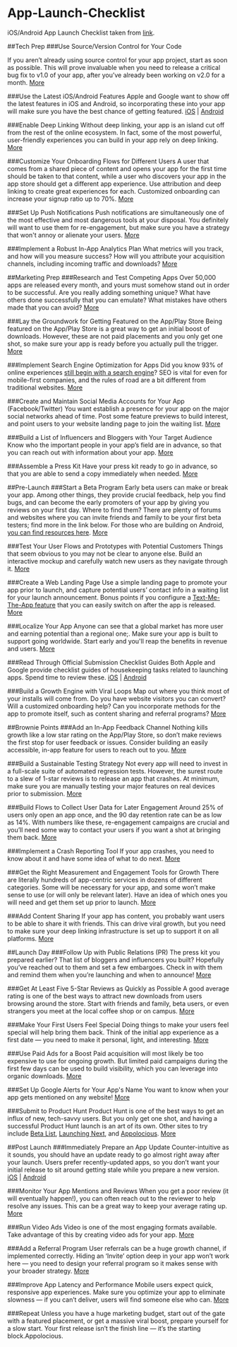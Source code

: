 # App-Launch-Checklist
iOS/Android App Launch Checklist taken from [link](https://branch.io/resources/app-launch-checklist).

##Tech Prep
###Use Source/Version Control for Your Code

If you aren’t already using source control for your app project, start as soon as possible. This will prove invaluable when you need to release a critical bug fix to v1.0 of your app, after you’ve already been working on v2.0 for a month.
[More](https://www.troyhunt.com/10-commandments-of-good-source-control/)

###Use the Latest iOS/Android Features
Apple and Google want to show off the latest features in iOS and Android, so incorporating these into your app will make sure you have the best chance of getting featured.
[iOS](https://developer.apple.com/develop/) | [Android](https://developer.android.com/index.html)

###Enable Deep Linking
Without deep linking, your app is an island cut off from the rest of the online ecosystem. In fact, some of the most powerful, user-friendly experiences you can build in your app rely on deep linking.
[More](https://developer.branch.io/features/)

###Customize Your Onboarding Flows for Different Users
A user that comes from a shared piece of content and opens your app for the first time should be taken to that content, while a user who discovers your app in the app store should get a different app experience. Use attribution and deep linking to create great experiences for each. Customized onboarding can increase your signup ratio up to 70%.
[More](https://blog.branch.io/want-mobile-growth-focus-on-user-onboarding)

###Set Up Push Notifications
Push notifications are simultaneously one of the most effective and most dangerous tools at your disposal. You definitely will want to use them for re-engagement, but make sure you have a strategy that won't annoy or alienate your users.
[More](https://onesignal.com)

###Implement a Robust In-App Analytics Plan
What metrics will you track, and how will you measure success? How will you attribute your acquisition channels, including incoming traffic and downloads?
[More](http://www.techworld.com/picture-gallery/apps/eight-best-free-analytics-tools-for-mobile-app-developers-3636407/)

##Marketing Prep
###Research and Test Competing Apps
Over 50,000 apps are released every month, and yours must somehow stand out in order to be successful. Are you really adding something unique? What have others done successfully that you can emulate? What mistakes have others made that you can avoid?
[More](http://www.buzinga.com.au/buzz/competitive-analysis-on-apps/)

###Lay the Groundwork for Getting Featured on the App/Play Store
Being featured on the App/Play Store is a great way to get an initial boost of downloads. However, these are not paid placements and you only get one shot, so make sure your app is ready before you actually pull the trigger.
[More](http://howwedostartups.com/articles/How-To-Get-Featured-App-Store-Google-Play)

###Implement Search Engine Optimization for Apps
Did you know 93% of online experiences [still begin with a search engine](https://www.imforza.com/blog/8-seo-stats-that-are-hard-to-ignore/)? SEO is vital for even for mobile-first companies, and the rules of road are a bit different from traditional websites.
[More](http://searchengineland.com/app-indexing-new-frontier-seo-app-packs-app-store-search-242319)

###Create and Maintain Social Media Accounts for Your App (Facebook/Twitter)
You want establish a presence for your app on the major social networks ahead of time. Post some feature previews to build interest, and point users to your website landing page to join the waiting list.
[More](https://waracle.net/marketing-app-using-social-media/)

###Build a List of Influencers and Bloggers with Your Target Audience
Know who the important people in your app’s field are in advance, so that you can reach out with information about your app.
[More](https://submit.co)

###Assemble a Press Kit
Have your press kit ready to go in advance, so that you are able to send a copy immediately when needed.
[More](http://www.inmobi.com/blog/2015/05/04/what-every-app-developer-needs-to-know-about-press-kits)

##Pre-Launch
###Start a Beta Program
Early beta users can make or break your app. Among other things, they provide crucial feedback, help you find bugs, and can become the early promoters of your app by giving you reviews on your first day. Where to find them? There are plenty of forums and websites where you can invite friends and family to be your first beta testers; find more in the link below. For those who are building on Android, [you can find resources here](https://support.google.com/googleplay/android-developer/answer/3131213?hl=en).
[More](http://www.apptamin.com/blog/find-app-beta-users/)

###Test Your User Flows and Prototypes with Potential Customers
Things that seem obvious to you may not be clear to anyone else. Build an interactive mockup and carefully watch new users as they navigate through it.
[More](https://www.usertesting.com/blog/2015/11/05/why-you-should-user-test-your-prototype-before-coding-anything/)

###Create a Web Landing Page
Use a simple landing page to promote your app prior to launch, and capture potential users’ contact info in a waiting list for your launch announcement. Bonus points if you configure a [Text-Me-The-App feature](https://dev.branch.io/features/text-me-the-app/overview/) that you can easily switch on after the app is released.
[More](http://blog.usabilla.com/16-inspiring-app-landing-pages-and-8-reasons-why-they-are-effective/)

###Localize Your App
Anyone can see that a global market has more user and earning potential than a regional one;. Make sure your app is built to support going worldwide. Start early and you'll reap the benefits in revenue and users.
[More](https://www.smartling.com/translation-services/app-localization/)

###Read Through Official Submission Checklist Guides
Both Apple and Google provide checklist guides of housekeeping tasks related to launching apps. Spend time to review these.
[iOS](https://developer.apple.com/library/content/documentation/IDEs/Conceptual/AppDistributionGuide/Introduction/Introduction.html) | [Android](https://developer.android.com/distribute/tools/launch-checklist.html)

###Build a Growth Engine with Viral Loops
Map out where you think most of your installs will come from. Do you have website visitors you can convert? Will a customized onboarding help? Can you incorporate methods for the app to promote itself, such as content sharing and referral programs?
[More](https://amplitude.com/blog/2016/03/01/deep-linking-mobile-growth/)

##Brownie Points
###Add an In-App Feedback Channel
Nothing kills growth like a low star rating on the App/Play Store, so don’t make reviews the first stop for user feedback or issues. Consider building an easily accessible, in-app feature for users to reach out to you.
[More](https://blog.branch.io/getting-your-app-customers-to-love-you-lessons-from-the-trenches)

###Build a Sustainable Testing Strategy
Not every app will need to invest in a full-scale suite of automated regression tests. However, the surest route to a slew of 1-star reviews is to release an app that crashes. At minimum, make sure you are manually testing your major features on real devices prior to submission.
[More](https://axelerant.com/7-ways-win-mobile-application-testing/)

###Build Flows to Collect User Data for Later Engagement
Around 25% of users only open an app once, and the 90 day retention rate can be as low as 14%. With numbers like these, re-engagement campaigns are crucial and you’ll need some way to contact your users if you want a shot at bringing them back.
[More](http://info.localytics.com/blog/mobile-apps-whats-a-good-retention-rate)

###Implement a Crash Reporting Tool
If your app crashes, you need to know about it and have some idea of what to do next.
[More](http://blog.safedk.com/sdk-economy/find-whos-crashing-party-mobile-crash-reporting-tools-review/)

###Get the Right Measurement and Engagement Tools for Growth
There are literally hundreds of app-centric services in dozens of different categories. Some will be necessary for your app, and some won’t make sense to use (or will only be relevant later). Have an idea of which ones you will need and get them set up prior to launch.
[More](http://www.mobilegrowthstack.com/the-mobile-growth-stack/)

###Add Content Sharing
If your app has content, you probably want users to be able to share it with friends. This can drive viral growth, but you need to make sure your deep linking infrastructure is set up to support it on all platforms.
[More](https://branch.io/sharing/)

##Launch Day
###Follow Up with Public Relations (PR)
The press kit you prepared earlier? That list of bloggers and influencers you built? Hopefully you’ve reached out to them and set a few embargoes. Check in with them and remind them when you’re launching and when to announce!
[More](http://blog.pressfriendly.com/what-startups-need-to-know-about-press-embargoes/)

###Get At Least Five 5-Star Reviews as Quickly as Possible
A good average rating is one of the best ways to attract new downloads from users browsing around the store. Start with friends and family, beta users, or even strangers you meet at the local coffee shop or on campus.
[More](https://www.mobileaction.co/blog/importance-ratings-reviews/)

###Make Your First Users Feel Special
Doing things to make your users feel special will help bring them back. Think of the initial app experience as a first date — you need to make it personal, light, and interesting.
[More](http://www.slideshare.net/branchmetrics/the-2016-mobile-growth-handbook-64218146/47-One_of_the_things_you)

###Use Paid Ads for a Boost
Paid acquisition will most likely be too expensive to use for ongoing growth. But limited paid campaigns during the first few days can be used to build visibility, which you can leverage into organic downloads.
[More](https://appsamurai.com/7-convincing-reasons-to-use-paid-user-acquisition-for-your-app/)

###Set Up Google Alerts for Your App's Name
You want to know when your app gets mentioned on any website!
[More](https://www.google.com/alerts)

###Submit to Product Hunt
Product Hunt is one of the best ways to get an influx of new, tech-savvy users. But you only get one shot, and having a successful Product Hunt launch is an art of its own. Other sites to try include [Beta List](https://betalist.com), [Launching Next](https://www.launchingnext.com), and [Appolocious](http://appolicious.com).
[More](https://foundrmag.com/the-ultimate-guide-to-launching-on-product-hunt/)

##Post Launch
###Immediately Prepare an App Update
Counter-intuitive as it sounds, you should have an update ready to go almost right away after your launch. Users prefer recently-updated apps, so you don’t want your initial release to sit around getting stale while you prepare a new version.
[iOS](https://developer.apple.com/library/content/documentation/LanguagesUtilities/Conceptual/iTunesConnect_Guide/Chapters/ReplacingYourAppWithANewVersion.html) | [Android](https://support.google.com/googleplay/android-developer/answer/113476?hl=en)

###Monitor Your App Mentions and Reviews
When you get a poor review (it will eventually happen!), you can often reach out to the reviewer to help resolve any issues. This can be a great way to keep your average rating up.
[More](https://medium.com/@paulmayne/i-found-a-way-to-interact-with-app-store-reviews-598ba34089aa#.9n2eaxads)

###Run Video Ads
Video is one of the most engaging formats available. Take advantage of this by creating video ads for your app.
[More](https://developers.facebook.com/docs/app-ads/formats/video-ads)

###Add a Referral Program
User referrals can be a huge growth channel, if implemented correctly. Hiding an ‘Invite’ option deep in your app won’t work here — you need to design your referral program so it makes sense with your broader strategy.
[More](https://blog.branch.io/use-branch-to-build-a-incentivized-mobile-referral-system)

###Improve App Latency and Performance
Mobile users expect quick, responsive app experiences. Make sure you optimize your app to eliminate slowness — if you can’t deliver, users will find someone else who can.
[More](https://www.kinvey.com/why-mobile-app-performance-matters/)

###Repeat
Unless you have a huge marketing budget, start out of the gate with a featured placement, or get a massive viral boost, prepare yourself for a slow start. Your first release isn’t the finish line — it’s the starting block.Appolocious.
